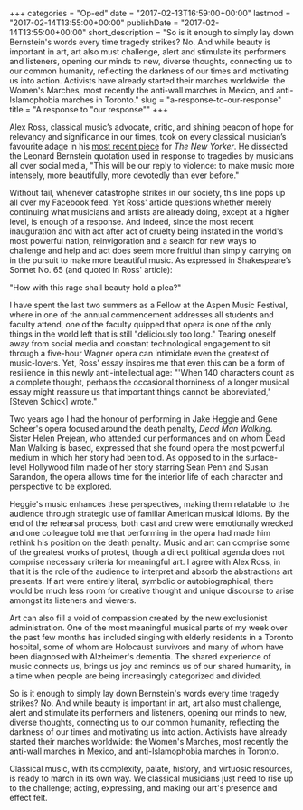 +++
categories = "Op-ed"
date = "2017-02-13T16:59:00+00:00"
lastmod = "2017-02-14T13:55:00+00:00"
publishDate = "2017-02-14T13:55:00+00:00"
short_description = "So is it enough to simply lay down Bernstein&#039;s words every time tragedy strikes? No. And while beauty is important in art, art also must challenge, alert and stimulate its performers and listeners, opening our minds to new, diverse thoughts, connecting us to our common humanity, reflecting the darkness of our times and motivating us into action. Activists have already started their marches worldwide: the Women&#039;s Marches, most recently the anti-wall marches in Mexico, and anti-Islamophobia marches in Toronto."
slug = "a-response-to-our-response"
title = "A response to &quot;our response&quot;"
+++

Alex Ross, classical music’s advocate, critic, and shining beacon of hope for relevancy and significance in our times, took on every classical musician’s favourite adage in his [most recent piece](http://www.newyorker.com/culture/cultural-comment/making-art-in-a-time-of-rage) for *The New Yorker*. He dissected the Leonard Bernstein quotation used in response to tragedies by musicians all over social media, "This will be our reply to violence: to make music more intensely, more beautifully, more devotedly than ever before."

Without fail, whenever catastrophe strikes in our society, this line pops up all over my Facebook feed. Yet Ross' article questions whether merely continuing what musicians and artists are already doing, except at a higher level, is enough of a response. And indeed, since the most recent inauguration and with act after act of cruelty being instated in the world's most powerful nation, reinvigoration and a search for new ways to challenge and help and act does seem more fruitful than simply carrying on in the pursuit to make more beautiful music. As expressed in Shakespeare’s Sonnet No. 65 (and quoted in Ross' article):

"How with this rage shall beauty hold a plea?"

I have spent the last two summers as a Fellow at the Aspen Music Festival, where in one of the annual commencement addresses all students and faculty attend, one of the faculty quipped that opera is one of the only things in the world left that is still "deliciously too long." Tearing oneself away from social media and constant technological engagement to sit through a five-hour Wagner opera can intimidate even the greatest of music-lovers. Yet, Ross' essay inspires me that even this can be a form of resilience in this newly anti-intellectual age: "'When 140 characters count as a complete thought, perhaps the occasional thorniness of a longer musical essay might reassure us that important things cannot be abbreviated,' [Steven Schick] wrote."

Two years ago I had the honour of performing in Jake Heggie and Gene Scheer's opera focused around the death penalty, *Dead Man Walking*. Sister Helen Prejean, who attended our performances and on whom Dead Man Walking is based, expressed that she found opera the most powerful medium in which her story had been told. As opposed to in the surface-level Hollywood film made of her story starring Sean Penn and Susan Sarandon, the opera allows time for the interior life of each character and perspective to be explored.

Heggie's music enhances these perspectives, making them relatable to the audience through strategic use of familiar American musical idioms. By the end of the rehearsal process, both cast and crew were emotionally wrecked and one colleague told me that performing in the opera had made him rethink his position on the death penalty. Music and art can comprise some of the greatest works of protest, though a direct political agenda does not comprise necessary criteria for meaningful art. I agree with Alex Ross, in that it is the role of the audience to interpret and absorb the abstractions art presents. If art were entirely literal, symbolic or autobiographical, there would be much less room for creative thought and unique discourse to arise amongst its listeners and viewers.

Art can also fill a void of compassion created by the new exclusionist administration. One of the most meaningful musical parts of my week over the past few months has included singing with elderly residents in a Toronto hospital, some of whom are Holocaust survivors and many of whom have been diagnosed with Alzheimer's dementia. The shared experience of music connects us, brings us joy and reminds us of our shared humanity, in a time when people are being increasingly categorized and divided.

So is it enough to simply lay down Bernstein's words every time tragedy strikes? No. And while beauty is important in art, art also must challenge, alert and stimulate its performers and listeners, opening our minds to new, diverse thoughts, connecting us to our common humanity, reflecting the darkness of our times and motivating us into action. Activists have already started their marches worldwide: the Women's Marches, most recently the anti-wall marches in Mexico, and anti-Islamophobia marches in Toronto. 

Classical music, with its complexity, palate, history, and virtuosic resources, is ready to march in its own way. We classical musicians just need to rise up to the challenge; acting, expressing, and making our art's presence and effect felt. 
